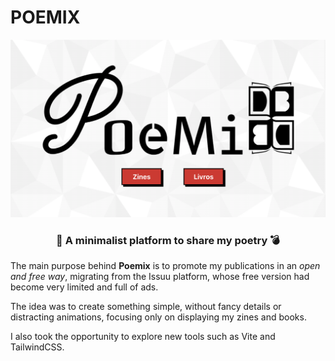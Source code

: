 # POEMIX

![Poemix logo](poemix.png)

<h3 align="center">🖤 A minimalist platform to share my poetry 💣</h3>

The main purpose behind **Poemix** is to promote my publications in an *open and free way*, migrating from the Issuu platform, whose free version had become very limited and full of ads.

The idea was to create something simple, without fancy details or distracting animations, focusing only on displaying my zines and books.

I also took the opportunity to explore new tools such as Vite and TailwindCSS.
